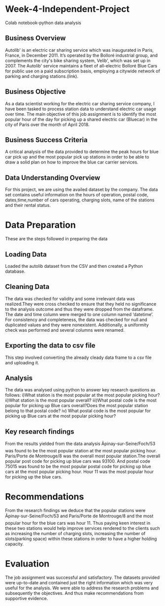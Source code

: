# Week-4-Independent-Project
Colab notebook-python data analysis
## Business Overview
Autolib' is an electric car sharing service which was inaugurated in Paris, France, in December 2011. It’s operated by the Bolloré industrial group, and complements the city's bike sharing system, Velib', which was set up in 2007. The Autolib' service maintains a fleet of all-electric Bolloré Blue Cars for public use on a paid subscription basis, employing a citywide network of parking and charging stations.(link). 
## Business Objective
As a data scientist working for the electric car sharing service company, I have been tasked to process station data to understand electric car usage over time.
The main objective of this job assignment is to identify the most popular hour of the day for picking up a shared electric car (Bluecar) in the city of Paris over the month of April 2018.
## Business Success Criteria
A critical analysis of the data provided to determine the peak hours for blue car pick up and the most popular pick up stations in order to be able to draw a solid plan on how to improve the blue car carrier services.
## Data Understanding Overview
For this project, we are using the availed dataset  by the company. The data set contains useful information on the hours of operation, postal code, dates,time,number of cars operating, charging slots, name of the stations and their rental status.
# Data Preparation 
These are the steps followed in preparing the data 
## Loading Data 
Loaded the autolib dataset from the CSV and then created a Python database. 

## Cleaning Data
The data was checked for validity and some irrelevant data was realized.They were cross checked to ensure that they held no significance to the analysis outcome and thus they were  dropped from the dataframe. The date and time column were merged to one  column named ‘datetime’. For consistency and completeness, the data was checked for null and duplicated values and they were nonexistent. Additionally, a uniformity check was performed and several columns were renamed. 
## Exporting the data to csv file
This step involved converting the already cleady data frame to a csv file and uploading it.
## Analysis
The data was analysed using python to answer key research questions as follows: 
i)What station is the most popular at the most popular picking hour?
ii)What station is the most popular overall?
iii)What postal code is the most popular for picking up Blue cars overall?Does the most popular station belong to that postal code?
iv) What postal code is the most popular for picking up Blue cars at the most popular picking hour?
 
## Key research findings
From the results yielded from the data analysis Ãpinay-sur-Seine/Foch/53 was found to be the most popular station at the most popular picking hour. Paris/Porte de Montrouge/8 was the overall most popular station.The overall popular post code for picking up blue cars was 93100. And postal code 75015 was found to be the most popular postal code for picking up blue cars at the most popular picking hour. Hour 11 was the most popular hour for picking up the blue cars.
 
# Recommendations
From the research findings we deduce that the popular stations were Ãpinay-sur-Seine/Foch/53 and  Paris/Porte de Montrouge/8 and the most popular hour for the blue cars was hour 11. Thus paying keen interest in these two stations would help improve services rendered to the clients such as increasing the number of charging slots, increasing the number of slots(parking space) within these stations in order to have a higher holding capacity.
 
# Evaluation
The job assignment was successful and satisfactory. The datasets provided were up-to-date and contained just the right information which was very useful for the analysis. We were able to address the research problems and subsequently the objectives. And thus make recommendations from supportive evidence.
